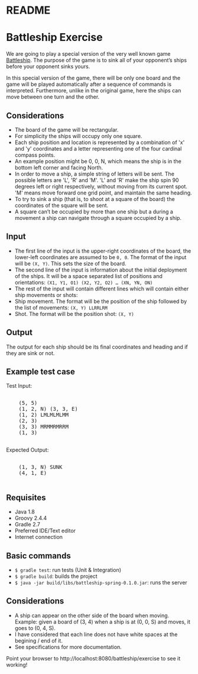  README
========
# Battleship Exercise

We are going to play a special version of the very well known game [Battleship](https://en.wikipedia.org/wiki/Battleship_(game)). The purpose of the game is to sink all of your opponent’s ships before your opponent sinks yours.

In this special version of the game, there will be only one board and the game will be played automatically after a sequence of commands is interpreted. Furthermore, unlike in the original game, here the ships can move between one turn and the other.

## Considerations

*   The board of the game will be rectangular.
*   For simplicity the ships will occupy only one square.
*   Each ship position and location is represented by a combination of 'x' and 'y' coordinates and a letter representing one of the four cardinal compass points.
*   An example position might be 0, 0, N, which means the ship is in the bottom left corner and facing North.
*   In order to move a ship, a simple string of letters will be sent. The possible letters are 'L', 'R' and 'M'. 'L' and 'R' make the ship spin 90 degrees left or right respectively, without moving from its current spot. 'M' means move forward one grid point, and maintain the same heading.
*   To try to sink a ship (that is, to shoot at a square of the board) the coordinates of the square will be sent.
*   A square can’t be occupied by more than one ship but a during a movement a ship can navigate through a square occupied by a ship.

## Input

*   The first line of the input is the upper-right coordinates of the board, the lower-left coordinates are assumed to be `0, 0`. The format of the input will be `(X, Y)`. This sets the size of the board.
*   The second line of the input is information about the initial deployment of the ships. It will be a space separated list of positions and orientations: `(X1, Y1, O1) (X2, Y2, O2) … (XN, YN, ON)`
*   The rest of the input will contain different lines which will contain either ship movements or shots:
*   Ship movement. The format will be the position of the ship followed by the list of movements: `(X, Y) LLRRLRM`
*   Shot. The format will be the position shot: `(X, Y)`

## Output

The output for each ship should be its final coordinates and heading and if they are sink or not.

## Example test case

Test Input:

<pre>    
    (5, 5)
    (1, 2, N) (3, 3, E)
    (1, 2) LMLMLMLMM
    (2, 3)
    (3, 3) MRMMRMRRM
    (1, 3)
 </pre>

Expected Output:

<pre>    
    (1, 3, N) SUNK
    (4, 1, E)
 </pre>

## Requisites
- Java 1.8
- Groovy 2.4.4
- Gradle 2.7
- Preferred IDE/Text editor
- Internet connection

## Basic commands
- `$ gradle test`: run tests (Unit & Integration)
- `$ gradle build`: builds the project
- `$ java -jar build/libs/battleship-spring-0.1.0.jar`: runs the server

## Considerations
- A ship can appear on the other side of the board when moving. Example: given a board of (3, 4) when a ship is at (0, 0, S) and moves, it goes to (0, 4, S).
- I have considered that each line does not have white spaces at the begining / end of it.
- See specifications for more documentation.

Point your browser to http://localhost:8080/battleship/exercise to see it working!
